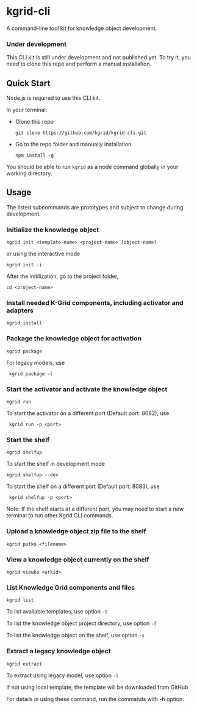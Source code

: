 # kgrid-cli

A command-line tool kit for knowledge object development.

### Under development

This CLI kit is still under development and not published yet. To try it, you need to clone this repo and perform a manual installation.

## Quick Start

Node.js is required to use this CLI kit.

In your terminal:
- Clone this repo

    ```git clone https://github.com/kgrid/kgrid-cli.git```

- Go to the repo folder and manually installation

    ```npm install -g```

You should be able to run `kgrid` as a node command globally in your working directory.

## Usage

The listed subcommands are prototypes and subject to change during development.

### Initialize the knowledge object

`kgrid init <template-name> <project-name> [object-name]`

or using the interactive mode

`kgrid init -i`

After the initilization, go to the project folder,

`cd <project-name>`

### Install needed K-Grid components, including activator and adapters
``` kgrid install ```


### Package the knowledge object for activation
``` kgrid package ```

For legacy models, use

``` kgrid package -l```


### Start the activator and activate the knowledge object

``` kgrid run ```

To start the activator on a different port (Default port: 8082), use

``` kgrid run -p <port>```


### Start the shelf

``` kgrid shelfup ```

To start the shelf in development mode

``` kgrid shelfup --dev ```

To start the shelf on a different port (Default port: 8083), use

``` kgrid shelfup -p <port>```

Note: If the shelf starts at a different port, you may need to start a new terminal to run other Kgrid CLI commands.


### Upload a knowledge object zip file to the shelf

``` kgrid putko <filename> ```


### View a knowledge object currently on the shelf

``` kgrid viewko <arkid> ```


### List Knowledge Grid components and files

``` kgrid list ```

To list available templates, use option `-t`

To list the knowledge object project directory, use option `-f`

To list  the knowledge object on the shelf, use option `-s`


### Extract a legacy knowledge object

``` kgrid extract ```

To extract using legacy model, use option `-l`

If not using local template, the template will be downloaded from GitHub



For details in using these command, run the commands with -h option.
